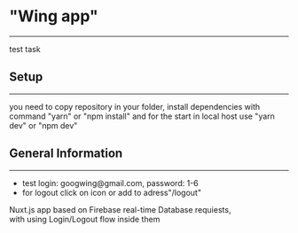 <h1>"Wing app"</h1>
<hr><p>test task</p>
<h2>Setup</h2>
<hr><p>you need to copy repository in your folder, install dependencies with command "yarn" or "npm install"
  and for the start in local host use "yarn dev" or "npm dev"</p>
  <h2>General Information</h2>
<hr><ul>
<li>test login: googwing@gmail.com, password: 1-6</li>
<li>for logout click on icon or add to adress"/logout"</li>
</ul>
<p>Nuxt.js app based on Firebase real-time Database requiests,<br> with using Login/Logout flow inside them</p>

